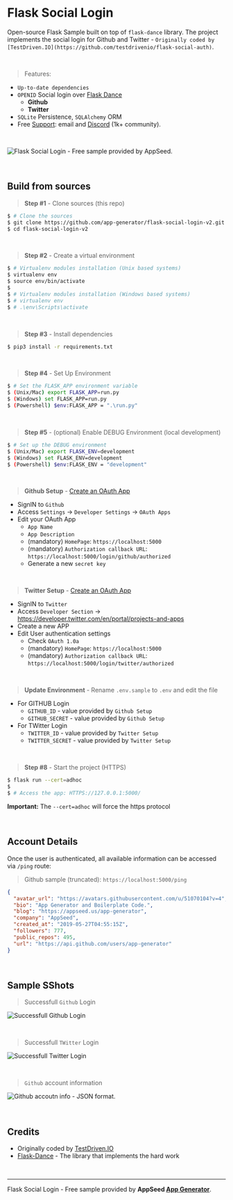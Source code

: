 # Flask Social Login 

Open-source Flask Sample built on top of `flask-dance` library. The project implements the social login for Github and Twitter - `Originally coded by [TestDriven.IO](https://github.com/testdrivenio/flask-social-auth)`. 

<br />

> Features:

- `Up-to-date dependencies`
- `OPENID` Social login over [Flask Dance](https://pypi.org/project/Flask-Dance/)
  - **Github** 
  - **Twitter**
- `SQLite` Persistence, `SQLAlchemy` ORM
- Free [Support](https://appseed.us/support): email and [Discord](https://discord.gg/fZC6hup) (1k+ community).

<br />

![Flask Social Login - Free sample provided by AppSeed.](https://user-images.githubusercontent.com/51070104/151698261-659e49e4-46e0-4ea4-8412-2bc61e6aa8ca.jpg)

<br />

## Build from sources

> **Step #1** - Clone sources (this repo)

```bash
$ # Clone the sources
$ git clone https://github.com/app-generator/flask-social-login-v2.git
$ cd flask-social-login-v2
```

<br />

> **Step #2** - Create a virtual environment

```bash
$ # Virtualenv modules installation (Unix based systems)
$ virtualenv env
$ source env/bin/activate
$
$ # Virtualenv modules installation (Windows based systems)
$ # virtualenv env
$ # .\env\Scripts\activate
```

<br />

> **Step #3** - Install dependencies

```bash
$ pip3 install -r requirements.txt
```

<br />

> **Step #4** - Set Up Environment

```bash
$ # Set the FLASK_APP environment variable
$ (Unix/Mac) export FLASK_APP=run.py
$ (Windows) set FLASK_APP=run.py
$ (Powershell) $env:FLASK_APP = ".\run.py"
```

<br />

> **Step #5** - (optional) Enable DEBUG Environment (local development)

```bash
$ # Set up the DEBUG environment
$ (Unix/Mac) export FLASK_ENV=development
$ (Windows) set FLASK_ENV=development
$ (Powershell) $env:FLASK_ENV = "development"
```

<br />

> **Github Setup** - [Create an OAuth App](https://docs.github.com/en/developers/apps/building-oauth-apps/creating-an-oauth-app)

- SignIN to `Github`
- Access `Settings` -> `Developer Settings` -> `OAuth Apps`
- Edit your OAuth App
  - `App Name`
  - `App Description`
  - (mandatory) `HomePage`: `https://localhost:5000`
  - (mandatory) `Authorization callback URL`: `https://localhost:5000/login/github/authorized`
  - Generate a new `secret key`

<br />

> **Twitter Setup** - [Create an OAuth App](https://developer.twitter.com/en/portal/projects-and-apps) 

- SignIN to `Twitter`
- Access `Developer Section` -> https://developer.twitter.com/en/portal/projects-and-apps
- Create a new APP
- Edit User authentication settings
  - Check `OAuth 1.0a`
  - (mandatory) `HomePage`: `https://localhost:5000`
  - (mandatory) `Authorization callback URL`: `https://localhost:5000/login/twitter/authorized`

<br />

> **Update Environment** - Rename `.env.sample` to `.env` and edit the file

- For GITHUB Login
  - `GITHUB_ID` - value provided by `Github Setup`
  - `GITHUB_SECRET` - value provided by `Github Setup`
- For TWitter Login
  - `TWITTER_ID` - value provided by `Twitter Setup`
  - `TWITTER_SECRET` - value provided by `Twitter Setup`

<br />

> **Step #8** - Start the project (HTTPS)

```bash
$ flask run --cert=adhoc
$
$ # Access the app: HTTPS://127.0.0.1:5000/
```

**Important:** The `--cert=adhoc` will force the https protocol

<br />

## Account Details

Once the user is authenticated, all available information can be accessed via `/ping` route:

> Github sample (truncated): `https://localhost:5000/ping` 

```json
{
  "avatar_url": "https://avatars.githubusercontent.com/u/51070104?v=4", 
  "bio": "App Generator and Boilerplate Code.", 
  "blog": "https://appseed.us/app-generator", 
  "company": "AppSeed", 
  "created_at": "2019-05-27T04:55:15Z", 
  "followers": 777, 
  "public_repos": 495, 
  "url": "https://api.github.com/users/app-generator"
}
```

<br />

## Sample SShots

> Successfull `Github` Login

![Successfull Github Login](https://user-images.githubusercontent.com/51070104/151698288-9693f769-10a8-4df6-9aa6-8ba817aceada.jpg)

<br />

> Successfull `TWitter` Login

![Successfull Twitter Login](https://user-images.githubusercontent.com/51070104/151698313-700023e4-99ea-4ef4-b4bc-d4083ec63ab0.jpg)

<br />

> `Github` account information

![Github accoutn info - JSON format.](https://user-images.githubusercontent.com/51070104/151698331-a1ce35b6-1465-4da4-ba03-f227391b5cc8.jpg)

<br />

## Credits

- Originally coded by [TestDriven.IO](https://github.com/testdrivenio/flask-social-auth)
- [Flask-Dance](https://flask-dance.readthedocs.io/en/latest/) - The library that implements the hard work  

<br />

--- 
Flask Social Login - Free sample provided by **AppSeed [App Generator](https://appseed.us/app-generator)**.
